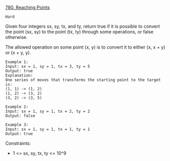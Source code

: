 [780. Reaching Points](https://leetcode.com/problems/reaching-points/description/)

`Hard`

Given four integers sx, sy, tx, and ty, return true if it is possible to convert the point (sx, sy) to the point (tx, ty) through some operations, or false otherwise.

The allowed operation on some point (x, y) is to convert it to either (x, x + y) or (x + y, y).

```
Example 1:
Input: sx = 1, sy = 1, tx = 3, ty = 5
Output: true
Explanation:
One series of moves that transforms the starting point to the target is:
(1, 1) -> (1, 2)
(1, 2) -> (3, 2)
(3, 2) -> (3, 5)

Example 2:
Input: sx = 1, sy = 1, tx = 2, ty = 2
Output: false

Example 3:
Input: sx = 1, sy = 1, tx = 1, ty = 1
Output: true
```

Constraints:

- 1 <= sx, sy, tx, ty <= 10^9